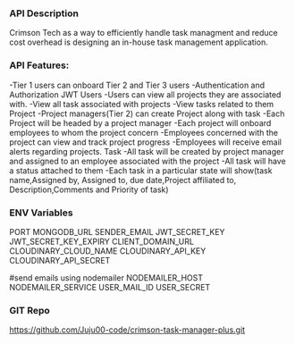 ### API Description
Crimson Tech as a way to efficiently handle task managment and reduce cost overhead is designing an in-house task management application.

### API Features:
-Tier 1 users can onboard Tier 2 and Tier 3 users 
-Authentication and Authorization JWT
Users
    -Users can view all projects they are associated with.
    -View all task associated with projects
    -View tasks related to them 
Project
    -Project managers(Tier 2) can create Project along with task
    -Each Project will be headed by a project manager
    -Each project will onboard  employees to whom the project  concern
    -Employees concerned with the project can view and track project progress
    -Employees will receive email alerts regarding projects.
Task
    -All task will be created by  project manager  and assigned to an employee associated with the project
    -All task will have a status attached to them
    -Each task in a particular state will show(task name,Assigned by, Assigned to, due date,Project affiliated to, Description,Comments and Priority of task)


### ENV Variables
PORT
MONGODB_URL 
SENDER_EMAIL
JWT_SECRET_KEY
JWT_SECRET_KEY_EXPIRY
CLIENT_DOMAIN_URL
CLOUDINARY_CLOUD_NAME 
CLOUDINARY_API_KEY 
CLOUDINARY_API_SECRET

#send emails using nodemailer
NODEMAILER_HOST
NODEMAILER_SERVICE
USER_MAIL_ID
USER_SECRET

### GIT Repo
https://github.com/Juju00-code/crimson-task-manager-plus.git
 